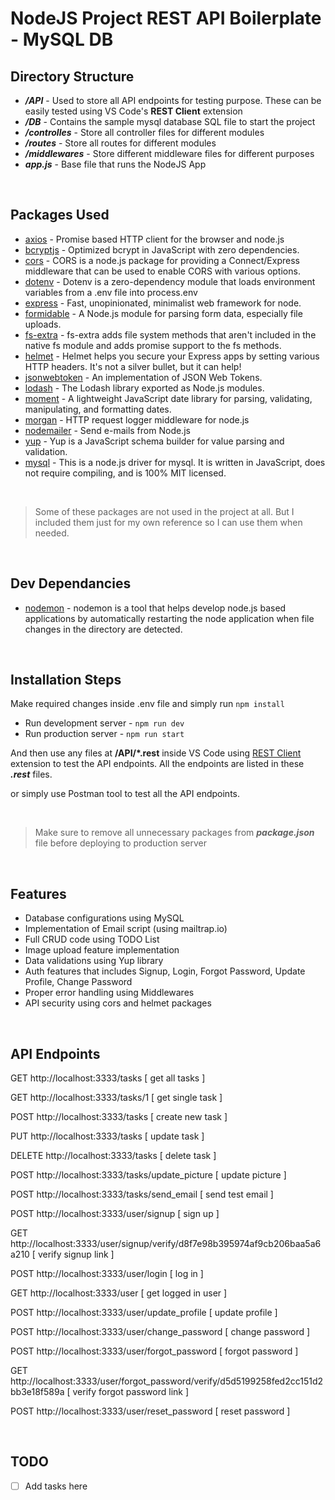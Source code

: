 # NodeJS Project REST API Boilerplate - MySQL DB

## Directory Structure

- **_/API_** - Used to store all API endpoints for testing purpose. These can be easily tested using VS Code's **REST Client** extension
- **_/DB_** - Contains the sample mysql database SQL file to start the project
- **_/controlles_** - Store all controller files for different modules
- **_/routes_** - Store all routes for different modules
- **_/middlewares_** - Store different middleware files for different purposes
- **_app.js_** - Base file that runs the NodeJS App

<br />

## Packages Used

- [axios](https://www.npmjs.com/package/axios) - Promise based HTTP client for the browser and node.js
- [bcryptjs](https://www.npmjs.com/package/bcryptjs) - Optimized bcrypt in JavaScript with zero dependencies.
- [cors](https://www.npmjs.com/package/cors) - CORS is a node.js package for providing a Connect/Express middleware that can be used to enable CORS with various options.
- [dotenv](https://www.npmjs.com/package/dotenv) - Dotenv is a zero-dependency module that loads environment variables from a .env file into process.env
- [express](https://www.npmjs.com/package/express) - Fast, unopinionated, minimalist web framework for node.
- [formidable](https://www.npmjs.com/package/formidable) - A Node.js module for parsing form data, especially file uploads.
- [fs-extra](https://www.npmjs.com/package/fs-extra) - fs-extra adds file system methods that aren't included in the native fs module and adds promise support to the fs methods.
- [helmet](https://www.npmjs.com/package/helmet) - Helmet helps you secure your Express apps by setting various HTTP headers. It's not a silver bullet, but it can help!
- [jsonwebtoken](https://www.npmjs.com/package/jsonwebtoken) - An implementation of JSON Web Tokens.
- [lodash](https://www.npmjs.com/package/lodash) - The Lodash library exported as Node.js modules.
- [moment](https://www.npmjs.com/package/moment) - A lightweight JavaScript date library for parsing, validating, manipulating, and formatting dates.
- [morgan](https://www.npmjs.com/package/morgan) - HTTP request logger middleware for node.js
- [nodemailer](https://www.npmjs.com/package/nodemailer) - Send e-mails from Node.js
- [yup](https://www.npmjs.com/package/yup) - Yup is a JavaScript schema builder for value parsing and validation.
- [mysql](https://www.npmjs.com/package/mysql) - This is a node.js driver for mysql. It is written in JavaScript, does not require compiling, and is 100% MIT licensed.

<br />

> Some of these packages are not used in the project at all. But I included them just for my own reference so I can use them when needed.

<br />

## Dev Dependancies

- [nodemon](https://www.npmjs.com/package/nodemon) - nodemon is a tool that helps develop node.js based applications by automatically restarting the node application when file changes in the directory are detected.

<br />

## Installation Steps

Make required changes inside .env file and simply run
`npm install`

- Run development server - `npm run dev`
- Run production server - `npm run start`

And then use any files at **/API/\*.rest** inside VS Code using [REST Client](https://marketplace.visualstudio.com/items?itemName=humao.rest-client) extension to test the API endpoints. All the endpoints are listed in these **_.rest_** files.

or simply use Postman tool to test all the API endpoints.

<br />

> Make sure to remove all unnecessary packages from **_package.json_** file before deploying to production server

<br />

## Features

- Database configurations using MySQL
- Implementation of Email script (using mailtrap.io)
- Full CRUD code using TODO List
- Image upload feature implementation
- Data validations using Yup library
- Auth features that includes Signup, Login, Forgot Password, Update Profile, Change Password
- Proper error handling using Middlewares
- API security using cors and helmet packages

<br />

## API Endpoints

GET http://localhost:3333/tasks [ get all tasks ]

GET http://localhost:3333/tasks/1 [ get single task ]

POST http://localhost:3333/tasks [ create new task ]

PUT http://localhost:3333/tasks [ update task ]

DELETE http://localhost:3333/tasks [ delete task ]

POST http://localhost:3333/tasks/update_picture [ update picture ]

POST http://localhost:3333/tasks/send_email [ send test email ]

POST http://localhost:3333/user/signup [ sign up ]

GET http://localhost:3333/user/signup/verify/d8f7e98b395974af9cb206baa5a6a210 [ verify signup link ]

POST http://localhost:3333/user/login [ log in ]

GET http://localhost:3333/user [ get logged in user ]

POST http://localhost:3333/user/update_profile [ update profile ]

POST http://localhost:3333/user/change_password [ change password ]

POST http://localhost:3333/user/forgot_password [ forgot password ]

GET http://localhost:3333/user/forgot_password/verify/d5d5199258fed2cc151d2bb3e18f589a [ verify forgot password link ]

POST http://localhost:3333/user/reset_password [ reset password ]

<br />

## TODO

- [ ] Add tasks here
